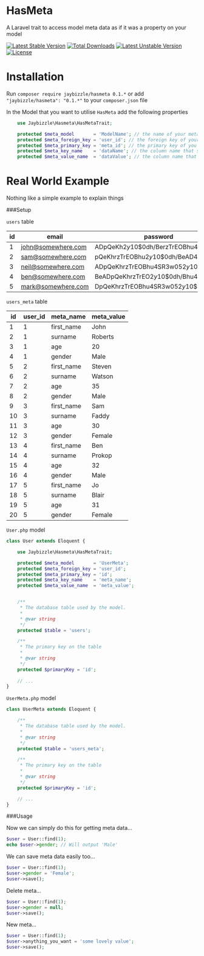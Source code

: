 HasMeta
=======

A Laravel trait to access model meta data as if it was a property on your model

[![Latest Stable Version](https://poser.pugx.org/jaybizzle/hasmeta/v/stable.svg)](https://packagist.org/packages/jaybizzle/hasmeta) [![Total Downloads](https://poser.pugx.org/jaybizzle/hasmeta/downloads)](https://packagist.org/packages/jaybizzle/hasmeta) [![Latest Unstable Version](https://poser.pugx.org/jaybizzle/hasmeta/v/unstable.svg)](https://packagist.org/packages/jaybizzle/hasmeta) [![License](https://poser.pugx.org/jaybizzle/hasmeta/license.svg)](https://packagist.org/packages/jaybizzle/hasmeta)

Installation
============

Run `composer require jaybizzle/hasmeta 0.1.*` or add `"jaybizzle/hasmeta": "0.1.*"` to your `composer.json` file

In the Model that you want to utilise `HasMeta` add the following properties

```PHP
	use Jaybizzle\Hasmeta\HasMetaTrait;

	protected $meta_model       = 'ModelName'; // the name of your meta data model
	protected $meta_foreign_key = 'user_id'; // the foreign key of your main model
	protected $meta_primary_key = 'meta_id'; // the primary key of you meta data model
	protected $meta_key_name    = 'dataName'; // the column name that stores your meta data key name
	protected $meta_value_name  = 'dataValue'; // the column name that stores your meta data value
```

Real World Example
==================

Nothing like a simple example to explain things

###Setup

`users` table


| id  | email | password |
| ------------- | ------------- | ------------- |
| 1  | john@somewhere.com  | ADpQeKh$2y$10$0dh/BerzTrEOBhu4SR3w05  |
| 2  | sam@somewhere.com  | pQeKhrzTrEOBhu$2y$10$0dh/BeAD4SR3w05  |
| 3  | neil@somewhere.com  | ADpQeKhrzTrEOBhu4SR3w05$2y$10$0dh/Be  |
| 4  | ben@somewhere.com  | BeADpQeKhrzTrEO$2y$10$0dh/Bhu4SR3w05  |
| 5  | mark@somewhere.com  | DpQeKhrzTrEOBhu4SR3w05$2y$10$0dh/BeA  |

`users_meta` table

| id  | user_id | meta_name | meta_value
| ------------- | ------------- | ------------- | ------------- |
| 1  | 1  | first_name  | John |
| 2  | 1  | surname  | Roberts |
| 3  | 1  | age  | 20 |
| 4  | 1  | gender  | Male |
| 5  | 2  | first_name  | Steven |
| 6  | 2  | surname  | Watson |
| 7  | 2  | age  | 35 |
| 8  | 2  | gender  | Male |
| 9  | 3  | first_name  | Sam |
| 10  | 3  | surname  | Faddy |
| 11  | 3  | age  | 30 |
| 12  | 3  | gender  | Female |
| 13  | 4  | first_name  | Ben |
| 14  | 4  | surname  | Prokop |
| 15  | 4  | age  | 32 |
| 16  | 4  | gender  | Male |
| 17  | 5  | first_name  | Jo |
| 18  | 5  | surname  | Blair |
| 19  | 5  | age  | 31 |
| 20  | 5  | gender  | Female |


`User.php` model

```PHP
class User extends Eloquent {

	use Jaybizzle\Hasmeta\HasMetaTrait;

	protected $meta_model       = 'UserMeta';
	protected $meta_foreign_key = 'user_id';
	protected $meta_primary_key = 'id';
	protected $meta_key_name    = 'meta_name';
	protected $meta_value_name  = 'meta_value';


	/**
	 * The database table used by the model.
	 *
	 * @var string
	 */
	protected $table = 'users';

	/**
	 * The primary key on the table
	 *
	 * @var string
	 */
	protected $primaryKey = 'id';
	
	// ...
}
```
`UserMeta.php` model

```PHP
class UserMeta extends Eloquent {

	/**
	 * The database table used by the model.
	 *
	 * @var string
	 */
	protected $table = 'users_meta';

	/**
	 * The primary key on the table
	 *
	 * @var string
	 */
	protected $primaryKey = 'id';

	// ...
}
```

###Usage

Now we can simply do this for getting meta data...

```PHP
$user = User::find(1);
echo $user->gender; // Will output 'Male'
```

We can save meta data easily too...

```PHP
$user = User::find(1);
$user->gender = 'Female';
$user->save();
```

Delete meta...

```PHP
$user = User::find(1);
$user->gender = null;
$user->save();
```

New meta...

```PHP
$user = User::find(1);
$user->anything_you_want = 'some lovely value';
$user->save();
```
